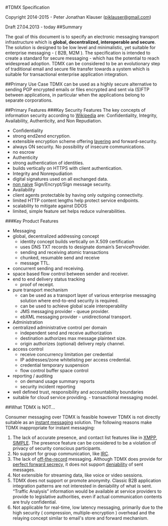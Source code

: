 #TDMX Specification


Copyright 2014-2015 - Peter Jonathan Klauser (pjklauser@gmail.com)

Draft 27.04.2013 - today
##Summary

The goal of this document is to specify an electronic messaging transport infrastructure which is **global, decentralized, interoperable and secure**. The solution is designed  to be low level and minimalistic, yet suitable for enterprise messaging - ( B2B, M2M ). The specification is intended to create a standard for secure messaging - which has the potential to reach widespread adoption. TDMX can be considered to be an evolutionary step of traditional email and secure file transfer towards a system which is suitable for transactional enterprise application integration. 

##Primary Use Case
TDMX can be used as a highly secure alternative to sending PGP encrypted emails or files encrypted and sent via (S)FTP between applications, in particular when the applications belong to separate corporations.

##Primary Features
###Key Security Features
The key concepts of information security according to [Wikipedia](http://en.wikipedia.org/wiki/Information_security#Key_concepts) are: Confidentiality, Integrity, Availability, Authenticity, and Non Repudiation.

- Confidentiality
 - strong end2end encryption. 
 - extensible encryption scheme offering [layering](http://www.ciphersbyritter.com/GLOSSARY.HTM#MultipleEncryption) and forward-security.
 - always ON security. No possibility of insecure communications.
 - no escrow
- Authenticity
 - strong authentication of identities.
 - builds vertically on HTTPS with client authentication.
- Integrity and Nonrepudiation
 - digital signatures used on all exchanged data.
 - [non naive](http://world.std.com/~dtd/sign_encrypt/sign_encrypt7.html) Sign/Encrypt/Sign message security.
- Availability
 - client agents protectable by having only outgoing connectivity.
 - limited HTTP content lengths help protect service endpoints.
 - scalability to mitigate against DDOS
 - limited, simple feature set helps reduce vulnerabilities.

###Key Product Features
- Messaging
 - global, decentralized addressing concept
     - identity concept builds vertically on X.509 certification
     - uses DNS TXT records to designate domain’s ServiceProvider.
     - sending and receiving atomic transactions
     - chunked, resumable send and receive
     - message TTL.
 - concurrent sending and receiving.
 - space based flow control between sender and receiver.
 - end to end delivery status tracking
     - proof of receipt.
 - pure transport mechanism
     - can be used as a transport layer of various enterprise messaging solution where end-to-end security is required.
     - can be used to achieve global scale interoperability
     - JMS messaging provider - queue provider.
     - ebXML messaging provider - unidirectional transport.
- Administration
 - centralized administrative control per domain
     - independent send and receive authorization
     - destination authorizes max message plaintext size.
     - origin authorizes (optional) delivery reply channel.
 - access control
     - receive concurrency limitation per credential
     - IP addresses/zone whitelisting per access credential.
     - credential temporary suspension
     - flow control buffer space control
 - reporting / auditing
     - on demand usage summary reports
     - security incident reporting 
 - well defined trust, responsibility and accountability boundaries 
 - suitable for cloud service providing. - transactional messaging model.

##What TDMX is NOT...

Consumer messaging over TDMX is feasible however TDMX is not directly suitable as an [instant messaging](http://en.wikipedia.org/wiki/Instant_messaging) solution. The following reasons make TDMX inappropriate for instant messaging:



1. The lack of accurate presence, and contact list features like in [XMPP](http://en.wikipedia.org/wiki/Extensible_Messaging_and_Presence_Protocol), [SIMPLE](http://en.wikipedia.org/wiki/SIMPLE). The presence feature can be considered to be a violation of privacy of security conscious participants.
2. No support for group communication, like [IRC](http://en.wikipedia.org/wiki/Internet_Relay_Chat). 
3. The lack of [off-the-record](http://en.wikipedia.org/wiki/Off-the-Record_Messaging) messaging. Although TDMX does provide for [perfect forward secrecy](http://en.wikipedia.org/wiki/Perfect_forward_secrecy), it does not support [deniability](http://en.wikipedia.org/wiki/Deniable_authentication) of sent messages.
4. Not extensible for streaming data, like voice or video sessions.
5. TDMX does not support or promote anonymity. Classic B2B application integration patterns are not interested in deniability of what is sent. “Traffic Analysis” information would be available at service providers to provide to legislative authorities, even if actual communication contents are truly confidential.
6. Not applicable for real-time, low latency messaging, primarily due to the high security ( compression, multiple-encryption ) overhead and the relaying concept similar to email's store and forward mechanism.
